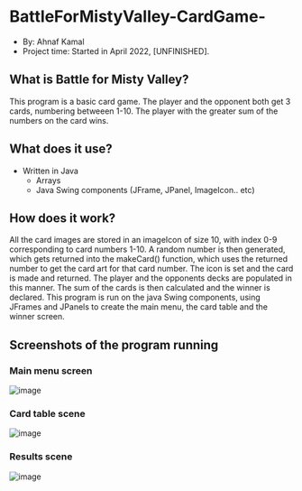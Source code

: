 # BattleForMistyValley-CardGame-
* By: Ahnaf Kamal
* Project time: Started in April 2022, [UNFINISHED].

## What is Battle for Misty Valley?
This program is a basic card game. The player and the opponent both get 3 cards, numbering betweeen 1-10. The player with the greater sum of the numbers on the card wins.
## What does it use?
* Written in Java
  - Arrays
  - Java Swing components (JFrame, JPanel, ImageIcon.. etc) 
 
## How does it work?
All the card images are stored in an imageIcon of size 10, with index 0-9 corresponding to card numbers 1-10. 
A random number is then generated, which gets returned into the makeCard() function, which uses the returned number to get the card art for that card number. The icon is set and the card is made and returned. 
The player and the opponents decks are populated in this manner. The sum of the cards is then calculated and the winner is declared. This program is run on the java Swing components, using JFrames and JPanels to create the main menu, the card table and the winner screen.

## Screenshots of the program running
### Main menu screen
![image](https://user-images.githubusercontent.com/91911908/165984867-9596706a-fc41-4072-b43c-2be1480e8bbc.png)
### Card table scene
![image](https://user-images.githubusercontent.com/91911908/166124209-657c89f0-e212-4142-bbbc-da5e5f5b102d.png)
### Results scene
![image](https://user-images.githubusercontent.com/91911908/166124216-fe08e7b3-5c35-498e-bae5-6958e7940430.png)



